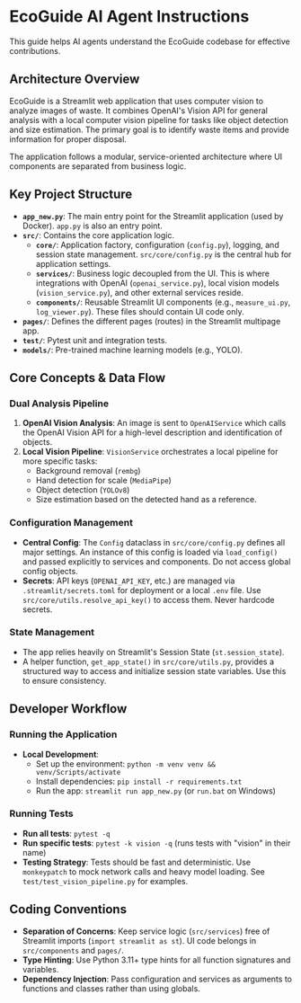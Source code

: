 # EcoGuide AI Agent Instructions

This guide helps AI agents understand the EcoGuide codebase for effective contributions.

## Architecture Overview

EcoGuide is a Streamlit web application that uses computer vision to analyze images of waste. It combines OpenAI's Vision API for general analysis with a local computer vision pipeline for tasks like object detection and size estimation. The primary goal is to identify waste items and provide information for proper disposal.

The application follows a modular, service-oriented architecture where UI components are separated from business logic.

## Key Project Structure

- **`app_new.py`**: The main entry point for the Streamlit application (used by Docker). `app.py` is also an entry point.
- **`src/`**: Contains the core application logic.
  - **`core/`**: Application factory, configuration (`config.py`), logging, and session state management. `src/core/config.py` is the central hub for application settings.
  - **`services/`**: Business logic decoupled from the UI. This is where integrations with OpenAI (`openai_service.py`), local vision models (`vision_service.py`), and other external services reside.
  - **`components/`**: Reusable Streamlit UI components (e.g., `measure_ui.py`, `log_viewer.py`). These files should contain UI code only.
- **`pages/`**: Defines the different pages (routes) in the Streamlit multipage app.
- **`test/`**: Pytest unit and integration tests.
- **`models/`**: Pre-trained machine learning models (e.g., YOLO).

## Core Concepts & Data Flow

### Dual Analysis Pipeline

1.  **OpenAI Vision Analysis**: An image is sent to `OpenAIService` which calls the OpenAI Vision API for a high-level description and identification of objects.
2.  **Local Vision Pipeline**: `VisionService` orchestrates a local pipeline for more specific tasks:
    - Background removal (`rembg`)
    - Hand detection for scale (`MediaPipe`)
    - Object detection (`YOLOv8`)
    - Size estimation based on the detected hand as a reference.

### Configuration Management

- **Central Config**: The `Config` dataclass in `src/core/config.py` defines all major settings. An instance of this config is loaded via `load_config()` and passed explicitly to services and components. Do not access global config objects.
- **Secrets**: API keys (`OPENAI_API_KEY`, etc.) are managed via `.streamlit/secrets.toml` for deployment or a local `.env` file. Use `src/core/utils.resolve_api_key()` to access them. Never hardcode secrets.

### State Management

- The app relies heavily on Streamlit's Session State (`st.session_state`).
- A helper function, `get_app_state()` in `src/core/utils.py`, provides a structured way to access and initialize session state variables. Use this to ensure consistency.

## Developer Workflow

### Running the Application

- **Local Development**:
  - Set up the environment: `python -m venv venv && venv/Scripts/activate`
  - Install dependencies: `pip install -r requirements.txt`
  - Run the app: `streamlit run app_new.py` (or `run.bat` on Windows)

### Running Tests

- **Run all tests**: `pytest -q`
- **Run specific tests**: `pytest -k vision -q` (runs tests with "vision" in their name)
- **Testing Strategy**: Tests should be fast and deterministic. Use `monkeypatch` to mock network calls and heavy model loading. See `test/test_vision_pipeline.py` for examples.

## Coding Conventions

- **Separation of Concerns**: Keep service logic (`src/services`) free of Streamlit imports (`import streamlit as st`). UI code belongs in `src/components` and `pages/`.
- **Type Hinting**: Use Python 3.11+ type hints for all function signatures and variables.
- **Dependency Injection**: Pass configuration and services as arguments to functions and classes rather than using globals.
